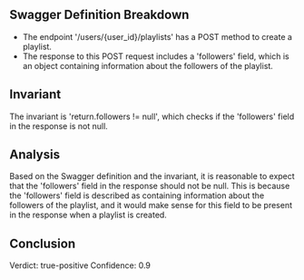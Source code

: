 ## Swagger Definition Breakdown
- The endpoint '/users/{user_id}/playlists' has a POST method to create a playlist.
- The response to this POST request includes a 'followers' field, which is an object containing information about the followers of the playlist.

## Invariant
The invariant is 'return.followers != null', which checks if the 'followers' field in the response is not null.

## Analysis
Based on the Swagger definition and the invariant, it is reasonable to expect that the 'followers' field in the response should not be null. This is because the 'followers' field is described as containing information about the followers of the playlist, and it would make sense for this field to be present in the response when a playlist is created.

## Conclusion
Verdict: true-positive
Confidence: 0.9
